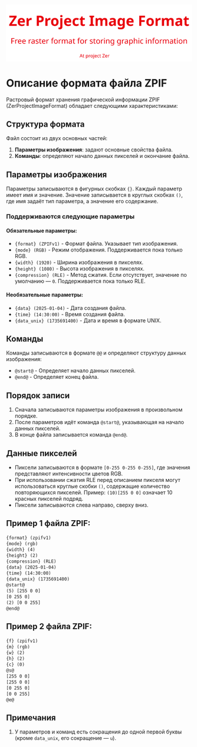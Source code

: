 ![Logo](images/ZPIF.png "Logo ZPIF")

# Описание формата файла ZPIF

Растровый формат хранения графической информации ZPIF (ZerProjectImageFormat) обладает следующими характеристиками:

## Структура формата

Файл состоит из двух основных частей:

1. **Параметры изображения**: задают основные свойства файла.
2. **Команды**: определяют начало данных пикселей и окончание файла.

## Параметры изображения

Параметры записываются в фигурных скобках `{}`. Каждый параметр имеет имя и значение. Значение записывается в круглых скобках `()`, где имя задаёт тип параметра, а значение его содержание. 

### Поддерживаются следующие параметры

#### Обязательные параметры:

- `{format} (ZPIFv1)` - Формат файла. Указывает тип изображения.
- `{mode} (RGB)` - Режим отображения. Поддерживается пока только RGB.
- `{width} (1920)` - Ширина изображения в пикселях.
- `{height} (1080)` - Высота изображения в пикселях.
- `{compression} (RLE)` - Метод сжатия. Если отсутствует, значение по умолчанию — `0`. Поддерживается пока только RLE.

#### Необязательные параметры:

- `{data} (2025-01-04)` - Дата создания файла.
- `{time} (14:30:00)` - Время создания файла.
- `{data_unix} (1735691400)` - Дата и время в формате UNIX.

## Команды

Команды записываются в формате `@@` и определяют структуру данных изображения:

- `@start@` - Определяет начало данных пикселей.
- `@end@` - Определяет конец файла.

## Порядок записи

1. Сначала записываются параметры изображения в произвольном порядке.
2. После параметров идёт команда `@start@`, указывающая на начало данных пикселей.
3. В конце файла записывается команда `@end@`.

## Данные пикселей

- Пиксели записываются в формате `[0-255 0-255 0-255]`, где значения представляют интенсивности цветов RGB.
- При использовании сжатия RLE перед описанием пикселя могут использоваться круглые скобки `()`, содержащие количество повторяющихся пикселей. Пример: `(10)[255 0 0]` означает 10 красных пикселей подряд.
- Пиксели записываются слева направо, сверху вниз.

## Пример 1 файла ZPIF:

```zpif
{format} (zpifv1)
{mode} (rgb)
{width} (4)
{height} (2)
{compression} (RLE)
{data} (2025-01-04)
{time} (14:30:00)
{data_unix} (1735691400)
@start@
(5) [255 0 0]
[0 255 0]
(2) [0 0 255]
@end@
```

## Пример 2 файла ZPIF:

```zpif
{f} (zpifv1)
{m} (rgb)
{w} (2)
{h} (2)
{c} (0)
@s@
[255 0 0]
[255 0 0]
[0 255 0]
[0 0 255]
@e@
```

## Примечания

1. У параметров и команд есть сокращения до одной первой буквы (кроме `data_unix`, его сокращение — `u`).

